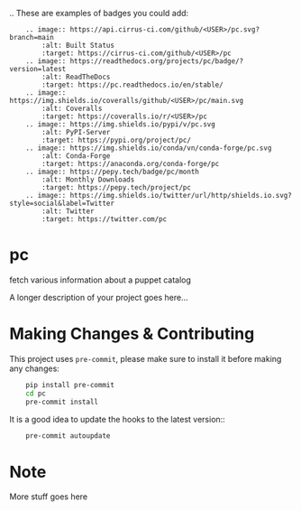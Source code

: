 .. These are examples of badges you could add:

```
    .. image:: https://api.cirrus-ci.com/github/<USER>/pc.svg?branch=main
        :alt: Built Status
        :target: https://cirrus-ci.com/github/<USER>/pc
    .. image:: https://readthedocs.org/projects/pc/badge/?version=latest
        :alt: ReadTheDocs
        :target: https://pc.readthedocs.io/en/stable/
    .. image:: https://img.shields.io/coveralls/github/<USER>/pc/main.svg
        :alt: Coveralls
        :target: https://coveralls.io/r/<USER>/pc
    .. image:: https://img.shields.io/pypi/v/pc.svg
        :alt: PyPI-Server
        :target: https://pypi.org/project/pc/
    .. image:: https://img.shields.io/conda/vn/conda-forge/pc.svg
        :alt: Conda-Forge
        :target: https://anaconda.org/conda-forge/pc
    .. image:: https://pepy.tech/badge/pc/month
        :alt: Monthly Downloads
        :target: https://pepy.tech/project/pc
    .. image:: https://img.shields.io/twitter/url/http/shields.io.svg?style=social&label=Twitter
        :alt: Twitter
        :target: https://twitter.com/pc
```

# pc

fetch various information about a puppet catalog

A longer description of your project goes here...


# Making Changes & Contributing
This project uses `pre-commit`, please make sure to install it before making any changes:

```bash
    pip install pre-commit
    cd pc
    pre-commit install
```

It is a good idea to update the hooks to the latest version::

```bash
    pre-commit autoupdate
```

# Note

More stuff goes here
